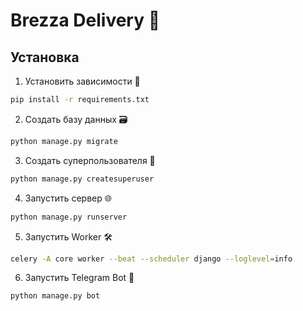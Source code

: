 # Brezza Delivery 🚚

## Установка

1. Установить зависимости 🔧

```bash
pip install -r requirements.txt
```

2. Создать базу данных 🗃️

```bash
python manage.py migrate
```

3. Создать суперпользователя 🔐

```bash
python manage.py createsuperuser
```

4. Запустить сервер 🌐

```bash
python manage.py runserver
```

5. Запустить Worker 🛠️

```bash
celery -A core worker --beat --scheduler django --loglevel=info
```

6. Запустить Telegram Bot 🤖

```bash
python manage.py bot
```
